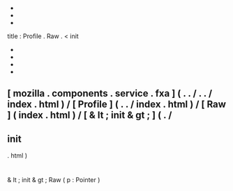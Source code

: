 -
-
-
title
:
Profile
.
Raw
.
<
init
>
-
-
-
-
[
mozilla
.
components
.
service
.
fxa
]
(
.
.
/
.
.
/
index
.
html
)
/
[
Profile
]
(
.
.
/
index
.
html
)
/
[
Raw
]
(
index
.
html
)
/
[
&
lt
;
init
&
gt
;
]
(
.
/
-
init
-
.
html
)
#
&
lt
;
init
&
gt
;
Raw
(
p
:
Pointer
)
